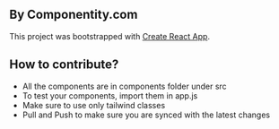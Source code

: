 ## By Componentity.com

This project was bootstrapped with [Create React App](https://github.com/facebook/create-react-app).

## How to contribute?
- All the components are in components folder under src
- To test your components, import them in app.js
- Make sure to use only tailwind classes
- Pull and Push to make sure you are synced with the latest changes